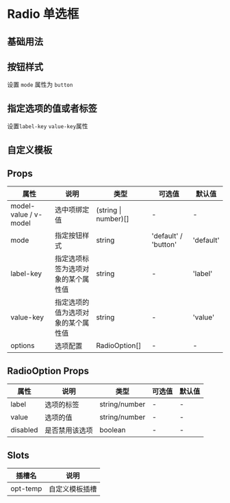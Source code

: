# Radio 单选框

## 基础用法

<demo src="../examples/radio/basic.vue"></demo>

## 按钮样式

设置 `mode` 属性为 `button`

<demo src="../examples/radio/button.vue"></demo>

## 指定选项的值或者标签

设置`label-key` `value-key`属性

<demo src="../examples/radio/label-key.vue" desc="指定选项的值或者选项标签为选项对象的某个属性值"></demo>

## 自定义模板

<demo src="../examples/radio/temp.vue"></demo>

## Props

| 属性                  | 说明                               | 类型                 | 可选值               | 默认值    |
| --------------------- | ---------------------------------- | -------------------- | -------------------- | --------- |
| model-value / v-model | 选中项绑定值                       | (string \| number)[] | -                    | -         |
| mode                  | 指定按钮样式                       | string               | 'default' / 'button' | 'default' |
| label-key             | 指定选项标签为选项对象的某个属性值 | string               | -                    | 'label'   |
| value-key             | 指定选项的值为选项对象的某个属性值 | string               | -                    | 'value'   |
| options               | 选项配置                           | RadioOption[]        | -                    | -         |

## RadioOption Props

| 属性     | 说明           | 类型          | 可选值 | 默认值 |
| -------- | -------------- | ------------- | ------ | ------ |
| label    | 选项的标签     | string/number | -      | -      |
| value    | 选项的值       | string/number | -      | -      |
| disabled | 是否禁用该选项 | boolean       | -      | -      |

## Slots

| 插槽名   | 说明           |
| -------- | -------------- |
| opt-temp | 自定义模板插槽 |
